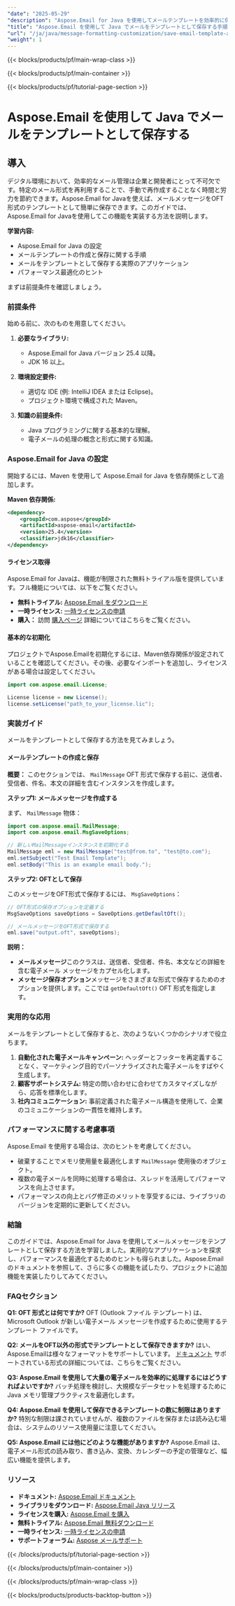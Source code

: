 ```yaml
---
"date": "2025-05-29"
"description": "Aspose.Email for Java を使用してメールテンプレートを効率的に保存する方法を学びましょう。このガイドでは、ステップバイステップの説明、実際のアプリケーション、パフォーマンス向上のヒントを紹介します。"
"title": "Aspose.Email を使用して Java でメールをテンプレートとして保存する手順ガイド"
"url": "/ja/java/message-formatting-customization/save-email-template-aspose-java-guide/"
"weight": 1
---
```


{{< blocks/products/pf/main-wrap-class >}}

{{< blocks/products/pf/main-container >}}

{{< blocks/products/pf/tutorial-page-section >}}
# Aspose.Email を使用して Java でメールをテンプレートとして保存する

## 導入

デジタル環境において、効率的なメール管理は企業と開発者にとって不可欠です。特定のメール形式を再利用することで、手動で再作成することなく時間と労力を節約できます。Aspose.Email for Javaを使えば、メールメッセージをOFT形式のテンプレートとして簡単に保存できます。このガイドでは、Aspose.Email for Javaを使用してこの機能を実装する方法を説明します。

**学習内容:**
- Aspose.Email for Java の設定
- メールテンプレートの作成と保存に関する手順
- メールをテンプレートとして保存する実際のアプリケーション
- パフォーマンス最適化のヒント

まずは前提条件を確認しましょう。

### 前提条件

始める前に、次のものを用意してください。

1. **必要なライブラリ:**
   - Aspose.Email for Java バージョン 25.4 以降。
   - JDK 16 以上。

2. **環境設定要件:**
   - 適切な IDE (例: IntelliJ IDEA または Eclipse)。
   - プロジェクト環境で構成された Maven。

3. **知識の前提条件:**
   - Java プログラミングに関する基本的な理解。
   - 電子メールの処理の概念と形式に関する知識。

### Aspose.Email for Java の設定

開始するには、Maven を使用して Aspose.Email for Java を依存関係として追加します。

**Maven 依存関係:**

```xml
<dependency>
    <groupId>com.aspose</groupId>
    <artifactId>aspose-email</artifactId>
    <version>25.4</version>
    <classifier>jdk16</classifier>
</dependency>
```

#### ライセンス取得

Aspose.Email for Javaは、機能が制限された無料トライアル版を提供しています。フル機能については、以下をご覧ください。
- **無料トライアル:** [Aspose.Email をダウンロード](https://releases.aspose.com/email/java/)
- **一時ライセンス:** [一時ライセンスの申請](https://purchase.aspose.com/temporary-license/)
- **購入：** 訪問 [購入ページ](https://purchase.aspose.com/buy) 詳細についてはこちらをご覧ください。

#### 基本的な初期化

プロジェクトでAspose.Emailを初期化するには、Maven依存関係が設定されていることを確認してください。その後、必要なインポートを追加し、ライセンスがある場合は設定してください。

```java
import com.aspose.email.License;

License license = new License();
license.setLicense("path_to_your_license.lic");
```

### 実装ガイド

メールをテンプレートとして保存する方法を見てみましょう。

#### メールテンプレートの作成と保存

**概要：** このセクションでは、 `MailMessage` OFT 形式で保存する前に、送信者、受信者、件名、本文の詳細を含むインスタンスを作成します。

**ステップ1: メールメッセージを作成する**

まず、 `MailMessage` 物体：

```java
import com.aspose.email.MailMessage;
import com.aspose.email.MsgSaveOptions;

// 新しいMailMessageインスタンスを初期化する
MailMessage eml = new MailMessage("test@from.to", "test@to.com");
eml.setSubject("Test Email Template");
eml.setBody("This is an example email body.");
```

**ステップ2: OFTとして保存**

このメッセージをOFT形式で保存するには、 `MsgSaveOptions`：

```java
// OFT形式の保存オプションを定義する
MsgSaveOptions saveOptions = SaveOptions.getDefaultOft();

// メールメッセージをOFT形式で保存する
eml.save("output.oft", saveOptions);
```

**説明：** 
- **メールメッセージ**このクラスは、送信者、受信者、件名、本文などの詳細を含む電子メール メッセージをカプセル化します。
- **メッセージ保存オプション**メッセージをさまざまな形式で保存するためのオプションを提供します。ここでは `getDefaultOft()` OFT 形式を指定します。

### 実用的な応用

メールをテンプレートとして保存すると、次のようないくつかのシナリオで役立ちます。
1. **自動化された電子メールキャンペーン:** ヘッダーとフッターを再定義することなく、マーケティング目的でパーソナライズされた電子メールをすばやく生成します。
2. **顧客サポートシステム:** 特定の問い合わせに合わせてカスタマイズしながら、応答を標準化します。
3. **社内コミュニケーション:** 事前定義された電子メール構造を使用して、企業のコミュニケーションの一貫性を維持します。

### パフォーマンスに関する考慮事項

Aspose.Email を使用する場合は、次のヒントを考慮してください。
- 破棄することでメモリ使用量を最適化します `MailMessage` 使用後のオブジェクト。
- 複数の電子メールを同時に処理する場合は、スレッドを活用してパフォーマンスを向上させます。
- パフォーマンスの向上とバグ修正のメリットを享受するには、ライブラリのバージョンを定期的に更新してください。

### 結論

このガイドでは、Aspose.Email for Java を使用してメールメッセージをテンプレートとして保存する方法を学習しました。実用的なアプリケーションを探求し、パフォーマンスを最適化するためのヒントも得られました。Aspose.Email のドキュメントを参照して、さらに多くの機能を試したり、プロジェクトに追加機能を実装したりしてみてください。

### FAQセクション

**Q1: OFT 形式とは何ですか?**
OFT (Outlook ファイル テンプレート) は、Microsoft Outlook が新しい電子メール メッセージを作成するために使用するテンプレート ファイルです。

**Q2: メールをOFT以外の形式でテンプレートとして保存できますか?**
はい、Aspose.Emailは様々なフォーマットをサポートしています。 [ドキュメント](https://reference.aspose.com/email/java/) サポートされている形式の詳細については、こちらをご覧ください。

**Q3: Aspose.Email を使用して大量の電子メールを効率的に処理するにはどうすればよいですか?**
バッチ処理を検討し、大規模なデータセットを処理するために Java メモリ管理プラクティスを最適化します。

**Q4: Aspose.Email を使用して保存できるテンプレートの数に制限はありますか?**
特別な制限は課されていませんが、複数のファイルを保存または読み込む場合は、システムのリソース使用量に注意してください。

**Q5: Aspose.Email には他にどのような機能がありますか?**
Aspose.Email は、電子メール形式の読み取り、書き込み、変換、カレンダーの予定の管理など、幅広い機能を提供します。

### リソース
- **ドキュメント:** [Aspose.Email ドキュメント](https://reference.aspose.com/email/java/)
- **ライブラリをダウンロード:** [Aspose.Email Java リリース](https://releases.aspose.com/email/java/)
- **ライセンスを購入:** [Aspose.Email を購入](https://purchase.aspose.com/buy)
- **無料トライアル:** [Aspose.Email 無料ダウンロード](https://releases.aspose.com/email/java/)
- **一時ライセンス:** [一時ライセンスの申請](https://purchase.aspose.com/temporary-license/)
- **サポートフォーラム:** [Aspose メールサポート](https://forum.aspose.com/c/email/10)

{{< /blocks/products/pf/tutorial-page-section >}}

{{< /blocks/products/pf/main-container >}}

{{< /blocks/products/pf/main-wrap-class >}}

{{< blocks/products/products-backtop-button >}}
